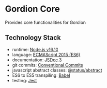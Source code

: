 # Gordion Core #

Provides core functionalities for Gordion

## Technology Stack ##

* runtime: [Node.js v16.10](https://nodejs.org/dist/latest-v16.x/docs/api/)
* language: [ECMAScript 2015 (ES6)](https://262.ecma-international.org/6.0/)
* documentation: [JSDoc 3](https://jsdoc.app)
* git commits: [Conventional Commits](https://www.conventionalcommits.org/en/v1.0.0/)
* javascript abstract classes: [@status/abstract](https://www.npmjs.com/package/@status/abstract)
* ES6 to ES5 transpiling: [Babel](https://github.com/babel)
* testing: [Jest](https://jestjs.io)